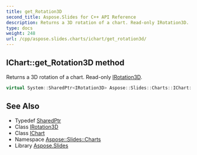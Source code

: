```yaml
---
title: get_Rotation3D
second_title: Aspose.Slides for C++ API Reference
description: Returns a 3D rotation of a chart. Read-only IRotation3D.
type: docs
weight: 248
url: /cpp/aspose.slides.charts/ichart/get_rotation3d/
---
```

## IChart::get_Rotation3D method


Returns a 3D rotation of a chart. Read-only [IRotation3D](../../irotation3d/).

```cpp
virtual System::SharedPtr<IRotation3D> Aspose::Slides::Charts::IChart::get_Rotation3D()=0
```

## See Also

* Typedef [SharedPtr](../../../system/sharedptr/)
* Class [IRotation3D](../../irotation3d/)
* Class [IChart](../)
* Namespace [Aspose::Slides::Charts](../../)
* Library [Aspose.Slides](../../../)
